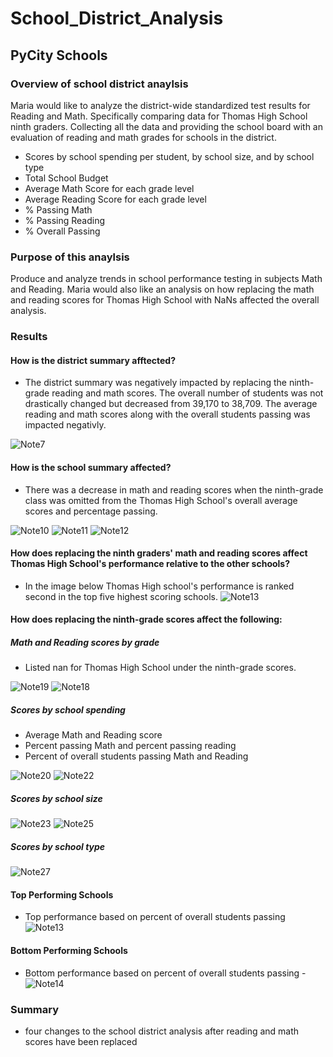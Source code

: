 # School_District_Analysis
## PyCity Schools

### Overview of school district anaylsis
Maria would like to analyze the district-wide standardized test results for Reading and Math. Specifically comparing data for Thomas High School ninth graders. Collecting all the data and providing the school board with an evaluation of reading and math grades for schools in the district.
- Scores by school spending per student, by school size, and by school type
- Total School Budget
- Average Math Score for each grade level
- Average Reading Score for each grade level
- % Passing Math
- % Passing Reading
- % Overall Passing

### Purpose of this anaylsis
Produce and analyze trends in school performance testing in subjects Math and Reading. Maria would also like an analysis on how replacing the math and reading scores for Thomas High School with NaNs affected the overall analysis.

### Results
#### How is the district summary afftected?
- The district summary was negatively impacted by replacing the ninth-grade reading and math scores. The overall number of students was not drastically changed but decreased from 39,170 to 38,709. The average reading and math scores along with the overall students passing was impacted negativly.

![Note7](https://user-images.githubusercontent.com/86635590/127786109-7bc6f97b-b6a9-4518-9f5f-081111981c80.JPG)

#### How is the school summary affected?
- There was a decrease in math and reading scores when the ninth-grade class was omitted from the Thomas High School's overall average scores and percentage passing.

![Note10](https://user-images.githubusercontent.com/86635590/127786373-e6ac9c22-637a-4931-8b5d-2703d5bbc5d4.JPG)
![Note11](https://user-images.githubusercontent.com/86635590/127786450-30992602-f8e5-42ce-be9b-717777ea7ed5.JPG)
![Note12](https://user-images.githubusercontent.com/86635590/127786472-c0cb38b1-2f71-4dc5-91a1-24f990029a6b.JPG)


#### How does replacing the ninth graders' math and reading scores affect Thomas High School's performance relative to the other schools?
- In the image below Thomas High school's performance is ranked second in the top five highest scoring schools. 
![Note13](https://user-images.githubusercontent.com/86635590/127786557-528e92a9-8004-459d-a0a3-2e03c54a94a7.JPG)

#### How does replacing the ninth-grade scores affect the following:
##### Math and Reading scores by grade
- Listed nan for Thomas High School under the ninth-grade scores.

![Note19](https://user-images.githubusercontent.com/86635590/127786650-19234e5c-eb3d-406b-b034-8e1c50e7cde6.JPG)
![Note18](https://user-images.githubusercontent.com/86635590/127786629-28635bba-7201-4372-befb-4ef4dd51f2f2.JPG)

##### Scores by school spending
- Average Math and Reading score
- Percent passing Math and percent passing reading
- Percent of overall students passing Math and Reading

![Note20](https://user-images.githubusercontent.com/86635590/127786725-12a6b88b-7859-4ee3-9ae9-7e30e03dafb3.JPG)
![Note22](https://user-images.githubusercontent.com/86635590/127786735-723533a8-15a6-4802-baf2-764448a15706.JPG)

##### Scores by school size
![Note23](https://user-images.githubusercontent.com/86635590/127786754-ebb03947-43d1-4f23-9037-7f704a2c8a34.JPG)
![Note25](https://user-images.githubusercontent.com/86635590/127786765-48e2a090-1d05-4b0e-8410-147d65576278.JPG)



##### Scores by school type
![Note27](https://user-images.githubusercontent.com/86635590/127786771-1cd40173-8f7f-45c8-a3fa-dff4c86e1d12.JPG)


#### Top Performing Schools
- Top performance based on percent of overall students passing
![Note13](https://user-images.githubusercontent.com/86635590/127786791-087fde7f-b6d7-4991-8357-af3d8ac7c09c.JPG)

#### Bottom Performing Schools
- Bottom performance based on percent of overall students passing
-![Note14](https://user-images.githubusercontent.com/86635590/127786797-cef5ff9e-6237-4dc8-a49f-79fbc7ab1e52.JPG)

### Summary
- four changes to the school district analysis after reading and math scores have been replaced
